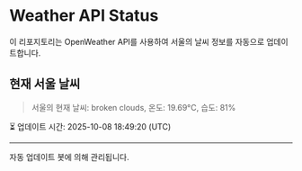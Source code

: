 
# Weather API Status

이 리포지토리는 OpenWeather API를 사용하여 서울의 날씨 정보를 자동으로 업데이트합니다.

## 현재 서울 날씨
> 서울의 현재 날씨: broken clouds, 온도: 19.69°C, 습도: 81%

⏳ 업데이트 시간: 2025-10-08 18:49:20 (UTC)

---
자동 업데이트 봇에 의해 관리됩니다.
